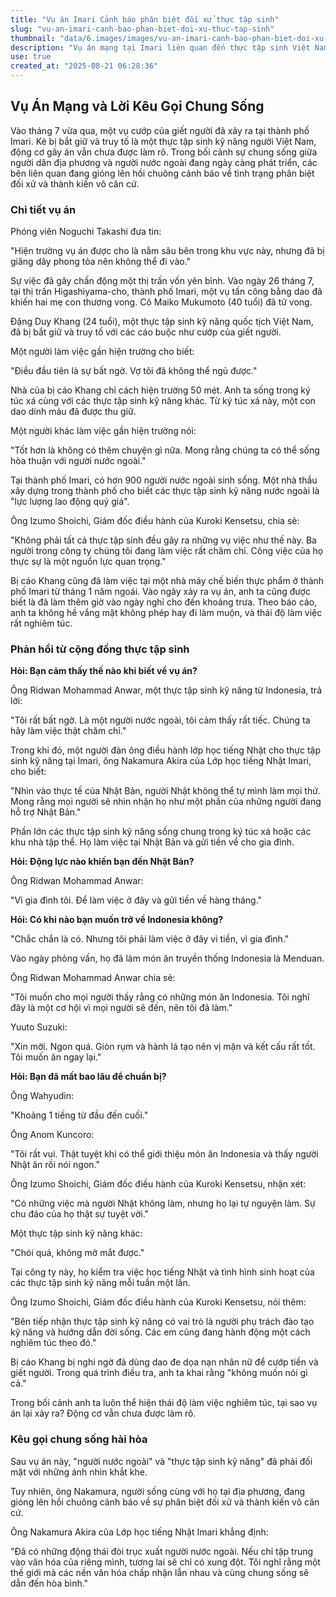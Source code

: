 ```yaml
---
title: "Vụ án Imari Cảnh báo phân biệt đối xử thực tập sinh"
slug: "vu-an-imari-canh-bao-phan-biet-doi-xu-thuc-tap-sinh"
thumbnail: "data/6.images/images/vu-an-imari-canh-bao-phan-biet-doi-xu-thuc-tap-sinh.webp"
description: "Vụ án mạng tại Imari liên quan đến thực tập sinh Việt Nam đã gây lo ngại. Bài viết cảnh báo về phân biệt đối xử vô căn cứ và kêu gọi chung sống hài hòa giữa người dân địa phương và người nước ngoài."
use: true
created_at: "2025-08-21 06:28:36"
---
```


## Vụ Án Mạng và Lời Kêu Gọi Chung Sống

Vào tháng 7 vừa qua, một vụ cướp của giết người đã xảy ra tại thành phố Imari. Kẻ bị bắt giữ và truy tố là một thực tập sinh kỹ năng người Việt Nam, động cơ gây án vẫn chưa được làm rõ. Trong bối cảnh sự chung sống giữa người dân địa phương và người nước ngoài đang ngày càng phát triển, các bên liên quan đang gióng lên hồi chuông cảnh báo về tình trạng phân biệt đối xử và thành kiến vô căn cứ.

### Chi tiết vụ án

Phóng viên Noguchi Takashi đưa tin:

"Hiện trường vụ án được cho là nằm sâu bên trong khu vực này, nhưng đã bị giăng dây phong tỏa nên không thể đi vào."

Sự việc đã gây chấn động một thị trấn vốn yên bình. Vào ngày 26 tháng 7, tại thị trấn Higashiyama-cho, thành phố Imari, một vụ tấn công bằng dao đã khiến hai mẹ con thương vong. Cô Maiko Mukumoto (40 tuổi) đã tử vong.

Đặng Duy Khang (24 tuổi), một thực tập sinh kỹ năng quốc tịch Việt Nam, đã bị bắt giữ và truy tố với các cáo buộc như cướp của giết người.

Một người làm việc gần hiện trường cho biết:

"Điều đầu tiên là sự bất ngờ. Vợ tôi đã không thể ngủ được."

Nhà của bị cáo Khang chỉ cách hiện trường 50 mét. Anh ta sống trong ký túc xá cùng với các thực tập sinh kỹ năng khác. Từ ký túc xá này, một con dao dính máu đã được thu giữ.

Một người khác làm việc gần hiện trường nói:

"Tốt hơn là không có thêm chuyện gì nữa. Mong rằng chúng ta có thể sống hòa thuận với người nước ngoài."

Tại thành phố Imari, có hơn 900 người nước ngoài sinh sống. Một nhà thầu xây dựng trong thành phố cho biết các thực tập sinh kỹ năng nước ngoài là "lực lượng lao động quý giá".

Ông Izumo Shoichi, Giám đốc điều hành của Kuroki Kensetsu, chia sẻ:

"Không phải tất cả thực tập sinh đều gây ra những vụ việc như thế này. Ba người trong công ty chúng tôi đang làm việc rất chăm chỉ. Công việc của họ thực sự là một nguồn lực quan trọng."

Bị cáo Khang cũng đã làm việc tại một nhà máy chế biến thực phẩm ở thành phố Imari từ tháng 1 năm ngoái. Vào ngày xảy ra vụ án, anh ta cũng được biết là đã làm thêm giờ vào ngày nghỉ cho đến khoảng trưa. Theo báo cáo, anh ta không hề vắng mặt không phép hay đi làm muộn, và thái độ làm việc rất nghiêm túc.

### Phản hồi từ cộng đồng thực tập sinh

**Hỏi: Bạn cảm thấy thế nào khi biết về vụ án?**

Ông Ridwan Mohammad Anwar, một thực tập sinh kỹ năng từ Indonesia, trả lời:

"Tôi rất bất ngờ. Là một người nước ngoài, tôi cảm thấy rất tiếc. Chúng ta hãy làm việc thật chăm chỉ."

Trong khi đó, một người đàn ông điều hành lớp học tiếng Nhật cho thực tập sinh kỹ năng tại Imari, ông Nakamura Akira của Lớp học tiếng Nhật Imari, cho biết:

"Nhìn vào thực tế của Nhật Bản, người Nhật không thể tự mình làm mọi thứ. Mong rằng mọi người sẽ nhìn nhận họ như một phần của những người đang hỗ trợ Nhật Bản."

Phần lớn các thực tập sinh kỹ năng sống chung trong ký túc xá hoặc các khu nhà tập thể. Họ làm việc tại Nhật Bản và gửi tiền về cho gia đình.

**Hỏi: Động lực nào khiến bạn đến Nhật Bản?**

Ông Ridwan Mohammad Anwar:

"Vì gia đình tôi. Để làm việc ở đây và gửi tiền về hàng tháng."

**Hỏi: Có khi nào bạn muốn trở về Indonesia không?**

"Chắc chắn là có. Nhưng tôi phải làm việc ở đây vì tiền, vì gia đình."

Vào ngày phỏng vấn, họ đã làm món ăn truyền thống Indonesia là Menduan.

Ông Ridwan Mohammad Anwar chia sẻ:

"Tôi muốn cho mọi người thấy rằng có những món ăn Indonesia. Tôi nghĩ đây là một cơ hội vì mọi người sẽ đến, nên tôi đã làm."

Yuuto Suzuki:

"Xin mời. Ngon quá. Giòn rụm và hành lá tạo nên vị mặn và kết cấu rất tốt. Tôi muốn ăn ngay lại."

**Hỏi: Bạn đã mất bao lâu để chuẩn bị?**

Ông Wahyudin:

"Khoảng 1 tiếng từ đầu đến cuối."

Ông Anom Kuncoro:

"Tôi rất vui. Thật tuyệt khi có thể giới thiệu món ăn Indonesia và thấy người Nhật ăn rồi nói ngon."

Ông Izumo Shoichi, Giám đốc điều hành của Kuroki Kensetsu, nhận xét:

"Có những việc mà người Nhật không làm, nhưng họ lại tự nguyện làm. Sự chu đáo của họ thật sự tuyệt vời."

Một thực tập sinh kỹ năng khác:

"Chói quá, không mở mắt được."

Tại công ty này, họ kiểm tra việc học tiếng Nhật và tình hình sinh hoạt của các thực tập sinh kỹ năng mỗi tuần một lần.

Ông Izumo Shoichi, Giám đốc điều hành của Kuroki Kensetsu, nói thêm:

"Bên tiếp nhận thực tập sinh kỹ năng có vai trò là người phụ trách đào tạo kỹ năng và hướng dẫn đời sống. Các em cũng đang hành động một cách nghiêm túc theo đó."

Bị cáo Khang bị nghi ngờ đã dùng dao đe dọa nạn nhân nữ để cướp tiền và giết người. Trong quá trình điều tra, anh ta khai rằng "không muốn nói gì cả."

Trong bối cảnh anh ta luôn thể hiện thái độ làm việc nghiêm túc, tại sao vụ án lại xảy ra? Động cơ vẫn chưa được làm rõ.

### Kêu gọi chung sống hài hòa

Sau vụ án này, "người nước ngoài" và "thực tập sinh kỹ năng" đã phải đối mặt với những ánh nhìn khắt khe.

Tuy nhiên, ông Nakamura, người sống cùng với họ tại địa phương, đang gióng lên hồi chuông cảnh báo về sự phân biệt đối xử và thành kiến vô căn cứ.

Ông Nakamura Akira của Lớp học tiếng Nhật Imari khẳng định:

"Đã có những động thái đòi trục xuất người nước ngoài. Nếu chỉ tập trung vào văn hóa của riêng mình, tương lai sẽ chỉ có xung đột. Tôi nghĩ rằng một thế giới mà các nền văn hóa chấp nhận lẫn nhau và cùng chung sống sẽ dẫn đến hòa bình."
